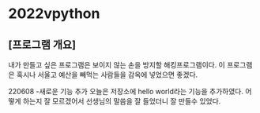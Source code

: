 # 2022vpython
## [프로그램 개요]
내가 만들고 싶은 프로그램은 보이지 않는 손을 방지할 해킹프로그램이다. 이 프로그램은 혹시나 서울고 예산을 빼먹는 사람들을 감옥에 넣었으면 좋겠다.


220608 -새로운 기능 추가
오늘은 저장소에 hello world라는 기능을 추가하였다.
어떻게 하는지 잘 모르겠어서 선생님의 말씀을 잘 들었더니 잘 만들수 있었다.
